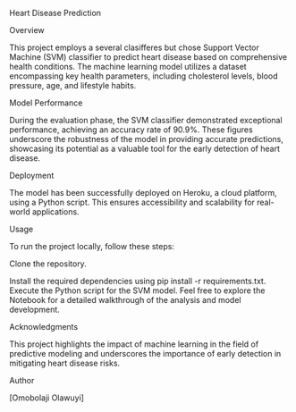 Heart Disease Prediction

Overview

This project employs a several clasifferes but chose Support Vector Machine (SVM) classifier to predict heart disease based on comprehensive health conditions. The machine learning model utilizes a dataset encompassing key health parameters, including cholesterol levels, blood pressure, age, and lifestyle habits.

Model Performance

During the evaluation phase, the SVM classifier demonstrated exceptional performance, achieving an accuracy rate of 90.9%. These figures underscore the robustness of the model in providing accurate predictions, showcasing its potential as a valuable tool for the early detection of heart disease.

Deployment

The model has been successfully deployed on Heroku, a cloud platform, using a Python script. This ensures accessibility and scalability for real-world applications.

Usage

To run the project locally, follow these steps:

Clone the repository.

Install the required dependencies using pip install -r requirements.txt.
Execute the Python script for the SVM model.
Feel free to explore the Notebook for a detailed walkthrough of the analysis and model development.

Acknowledgments

This project highlights the impact of machine learning in the field of predictive modeling and underscores the importance of early detection in mitigating heart disease risks.

Author

[Omobolaji Olawuyi]

